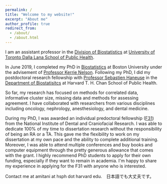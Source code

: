 ```yaml
---
permalink: /
title: "Welcome to my website!"
excerpt: "About me"
author_profile: true
redirect_from: 
  - /about/
  - /about.html
---
```


I am an assistant professor in the [Division of Biostatistics](https://www.dlsph.utoronto.ca/division/biostatistics/) at [University of Toronto Dalla Lana School of Public Health](https://www.dlsph.utoronto.ca/).

In June 2019, I completed my PhD in [Biostatistics](https://www.bu.edu/sph/about/departments/biostatistics/) at Boston University under the advisement of [Professor Kerrie Nelson](https://www.bu.edu/sph/profile/kerrie-nelson/). Following my PhD, I did my postdoctoral research fellowship with [Professor Sebastien Haneuse](https://www.hsph.harvard.edu/sebastien-haneuse/) in the [Department of Biostatisitcs](https://www.hsph.harvard.edu/biostatistics/) at Harvard T. H. Chan School of Public Health.

So far, my research has focused on methods for correlated data, informative cluster size, missing data and methods for assessing agreement. I have collaborated with researchers from various disciplines including oncology, nephrology, anesthesiology, and dental medicine. 

During my PhD, I was awarded an individual predoctoral fellowship ([F31](https://researchtraining.nih.gov/programs/fellowships/F31)) from the National Institute of Dental and Craniofacial Research. I was able to dedicate 100% of my time to dissertation research without the responsibility of being an RA or a TA. This gave me the flexibility to work on my dissertation at my own pace and the ability to complete additional training. Moreover, I was able to attend multiple conferences and buy books and computer equipment through the pretty generous allowance that comes with the grant. I highly recommend PhD students to apply for their own funding, especially if they want to remain in academia. I'm happy to share my experience in applying for the F31 with anyone who is interested. 

Contact me at amitani at hsph dot harvard edu.　日本語でも大丈夫です。
